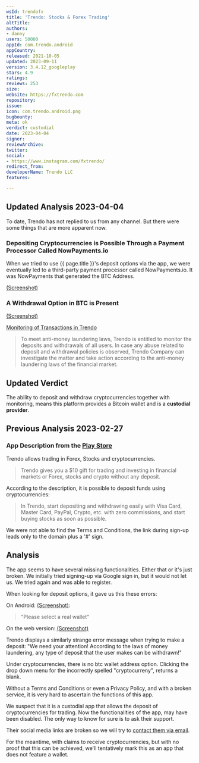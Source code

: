 ```yaml
---
wsId: trendofx
title: 'Trendo: Stocks & Forex Trading'
altTitle: 
authors:
- danny
users: 50000
appId: com.trendo.android
appCountry: 
released: 2021-10-05
updated: 2023-09-11
version: 3.4.12_googleplay
stars: 4.9
ratings: 
reviews: 253
size: 
website: https://fxtrendo.com
repository: 
issue: 
icon: com.trendo.android.png
bugbounty: 
meta: ok
verdict: custodial
date: 2023-04-04
signer: 
reviewArchive: 
twitter: 
social:
- https://www.instagram.com/fxtrendo/
redirect_from: 
developerName: Trendo LLC
features: 

---
```


## Updated Analysis 2023-04-04 

To date, Trendo has not replied to us from any channel. But there were some things that are more apparent now. 

### Depositing Cryptocurrencies is Possible Through a Payment Processor Called NowPayments.io

When we tried to use {{ page.title }}'s deposit options via the app, we were eventually led to a third-party payment processor called NowPayments.io. It was NowPayments that generated the BTC Address. 

[(Screenshot)](https://twitter.com/BitcoinWalletz/status/1643194854762217473)

### A Withdrawal Option in BTC is Present 

[(Screenshot)](https://twitter.com/BitcoinWalletz/status/1643203463483133952)

[Monitoring of Transactions in Trendo](https://fxtrendo.com/transactions)

> To meet anti-money laundering laws, Trendo is entitled to monitor the deposits and withdrawals of all users. In case any abuse related to deposit and withdrawal policies is observed, Trendo Company can investigate the matter and take action according to the anti-money laundering laws of the financial market.

## Updated Verdict 

The ability to deposit and withdraw cryptocurrencies together with monitoring, means this platform provides a Bitcoin wallet and is a **custodial provider**.  

## Previous Analysis 2023-02-27

### App Description from the [Play Store](https://play.google.com/store/apps/details?id=com.trendo.android)

Trendo allows trading in Forex, Stocks and cryptocurrencies. 

> Trendo gives you a $10 gift for trading and investing in financial markets or Forex, stocks and crypto without any deposit.

According to the description, it is possible to deposit funds using cryptocurrencies:

> In Trendo, start depositing and withdrawing easily with Visa Card, Master Card, PayPal, Crypto, etc. with zero commissions, and start buying stocks as soon as possible.

We were not able to find the Terms and Conditions, the link during sign-up leads only to the domain plus a '#' sign.

## Analysis 

The app seems to have several missing functionalities. Either that or it's just broken. We initially tried signing-up via Google sign in, but it would not let us. We tried again and was able to register. 

When looking for deposit options, it gave us this these errors: 

On Android: [(Screenshot)](https://twitter.com/BitcoinWalletz/status/1630128187752730630): 

> "Please select a real wallet"

On the web version: [(Screenshot)](https://twitter.com/BitcoinWalletz/status/1630128249522245632) 

Trendo displays a similarly strange error message when trying to make a deposit: "We need your attention!
According to the laws of money laundering, any type of deposit that the user makes can be withdrawn!"

Under cryptocurrencies, there is no btc wallet address option. Clicking the drop down menu for the incorrectly spelled "cryptocurreny", returns a blank. 

Without a Terms and Conditions or even a Privacy Policy, and with a broken service, it is very hard to ascertain the functions of this app. 

We suspect that it is a custodial app that allows the deposit of cryptocurrencies for trading. Now the functionalities of the app, may have been disabled. The only way to know for sure is to ask their support. 

Their social media links are broken so we will try to [contact them via email](https://twitter.com/BitcoinWalletz/status/1630135184258465793).

For the meantime, with claims to receive cryptocurrencies, but with no proof that this can be achieved, we'll tentatively mark this as an app that does not feature a wallet. 
